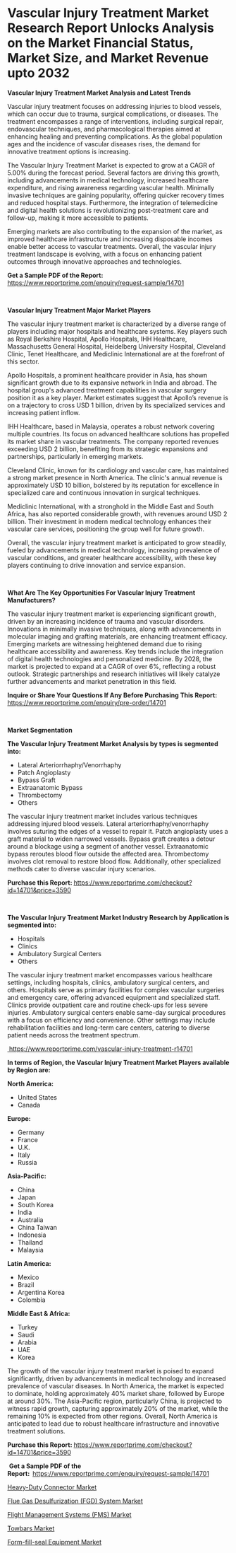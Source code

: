 <p><h1>Vascular Injury Treatment Market Research Report Unlocks Analysis on the Market Financial Status, Market Size, and Market Revenue upto 2032</h1></p><p><strong>Vascular Injury Treatment Market Analysis and Latest Trends</strong></p>
<p><p>Vascular injury treatment focuses on addressing injuries to blood vessels, which can occur due to trauma, surgical complications, or diseases. The treatment encompasses a range of interventions, including surgical repair, endovascular techniques, and pharmacological therapies aimed at enhancing healing and preventing complications. As the global population ages and the incidence of vascular diseases rises, the demand for innovative treatment options is increasing.</p><p>The Vascular Injury Treatment Market is expected to grow at a CAGR of 5.00% during the forecast period. Several factors are driving this growth, including advancements in medical technology, increased healthcare expenditure, and rising awareness regarding vascular health. Minimally invasive techniques are gaining popularity, offering quicker recovery times and reduced hospital stays. Furthermore, the integration of telemedicine and digital health solutions is revolutionizing post-treatment care and follow-up, making it more accessible to patients.</p><p>Emerging markets are also contributing to the expansion of the market, as improved healthcare infrastructure and increasing disposable incomes enable better access to vascular treatments. Overall, the vascular injury treatment landscape is evolving, with a focus on enhancing patient outcomes through innovative approaches and technologies.</p></p>
<p><strong>Get a Sample PDF of the Report:&nbsp;</strong> <a href="https://www.reportprime.com/enquiry/request-sample/14701?utm_campaign=3189&utm_medium=2&utm_source=Github&utm_content=ia&utm_term=20032025&utm_id=vascular-injury-treatment">https://www.reportprime.com/enquiry/request-sample/14701</a></p>
<p>&nbsp;</p>
<p><strong>Vascular Injury Treatment Major Market Players</strong></p>
<p><p>The vascular injury treatment market is characterized by a diverse range of players including major hospitals and healthcare systems. Key players such as Royal Berkshire Hospital, Apollo Hospitals, IHH Healthcare, Massachusetts General Hospital, Heidelberg University Hospital, Cleveland Clinic, Tenet Healthcare, and Mediclinic International are at the forefront of this sector.</p><p>Apollo Hospitals, a prominent healthcare provider in Asia, has shown significant growth due to its expansive network in India and abroad. The hospital group's advanced treatment capabilities in vascular surgery position it as a key player. Market estimates suggest that Apollo’s revenue is on a trajectory to cross USD 1 billion, driven by its specialized services and increasing patient inflow.</p><p>IHH Healthcare, based in Malaysia, operates a robust network covering multiple countries. Its focus on advanced healthcare solutions has propelled its market share in vascular treatments. The company reported revenues exceeding USD 2 billion, benefiting from its strategic expansions and partnerships, particularly in emerging markets.</p><p>Cleveland Clinic, known for its cardiology and vascular care, has maintained a strong market presence in North America. The clinic's annual revenue is approximately USD 10 billion, bolstered by its reputation for excellence in specialized care and continuous innovation in surgical techniques.</p><p>Mediclinic International, with a stronghold in the Middle East and South Africa, has also reported considerable growth, with revenues around USD 2 billion. Their investment in modern medical technology enhances their vascular care services, positioning the group well for future growth. </p><p>Overall, the vascular injury treatment market is anticipated to grow steadily, fueled by advancements in medical technology, increasing prevalence of vascular conditions, and greater healthcare accessibility, with these key players continuing to drive innovation and service expansion.</p></p>
<p>&nbsp;</p>
<p><strong>What Are The Key Opportunities For Vascular Injury Treatment Manufacturers?</strong></p>
<p><p>The vascular injury treatment market is experiencing significant growth, driven by an increasing incidence of trauma and vascular disorders. Innovations in minimally invasive techniques, along with advancements in molecular imaging and grafting materials, are enhancing treatment efficacy. Emerging markets are witnessing heightened demand due to rising healthcare accessibility and awareness. Key trends include the integration of digital health technologies and personalized medicine. By 2028, the market is projected to expand at a CAGR of over 6%, reflecting a robust outlook. Strategic partnerships and research initiatives will likely catalyze further advancements and market penetration in this field.</p></p>
<p><strong>Inquire or Share Your Questions If Any Before Purchasing This Report:</strong> <a href="https://www.reportprime.com/enquiry/pre-order/14701?utm_campaign=3189&utm_medium=2&utm_source=Github&utm_content=ia&utm_term=20032025&utm_id=vascular-injury-treatment">https://www.reportprime.com/enquiry/pre-order/14701</a></p>
<p>&nbsp;</p>
<p><strong>Market Segmentation</strong></p>
<p><strong>The Vascular Injury Treatment Market Analysis by types is segmented into:</strong></p>
<p><ul><li>Lateral Arteriorrhaphy/Venorrhaphy</li><li>Patch Angioplasty</li><li>Bypass Graft</li><li>Extraanatomic Bypass</li><li>Thrombectomy</li><li>Others</li></ul></p>
<p><p>The vascular injury treatment market includes various techniques addressing injured blood vessels. Lateral arteriorrhaphy/venorrhaphy involves suturing the edges of a vessel to repair it. Patch angioplasty uses a graft material to widen narrowed vessels. Bypass graft creates a detour around a blockage using a segment of another vessel. Extraanatomic bypass reroutes blood flow outside the affected area. Thrombectomy involves clot removal to restore blood flow. Additionally, other specialized methods cater to diverse vascular injury scenarios.</p></p>
<p><strong>Purchase this Report:&nbsp;</strong><a href="https://www.reportprime.com/checkout?id=14701&price=3590&utm_campaign=3189&utm_medium=2&utm_source=Github&utm_content=ia&utm_term=20032025&utm_id=vascular-injury-treatment">https://www.reportprime.com/checkout?id=14701&price=3590</a></p>
<p>&nbsp;</p>
<p><strong>The Vascular Injury Treatment Market Industry Research by Application is segmented into:</strong></p>
<p><ul><li>Hospitals</li><li>Clinics</li><li>Ambulatory Surgical Centers</li><li>Others</li></ul></p>
<p><p>The vascular injury treatment market encompasses various healthcare settings, including hospitals, clinics, ambulatory surgical centers, and others. Hospitals serve as primary facilities for complex vascular surgeries and emergency care, offering advanced equipment and specialized staff. Clinics provide outpatient care and routine check-ups for less severe injuries. Ambulatory surgical centers enable same-day surgical procedures with a focus on efficiency and convenience. Other settings may include rehabilitation facilities and long-term care centers, catering to diverse patient needs across the treatment spectrum.</p></p>
<p><a href="https://www.reportprime.com/vascular-injury-treatment-r14701?utm_campaign=3189&utm_medium=2&utm_source=Github&utm_content=ia&utm_term=20032025&utm_id=vascular-injury-treatment">&nbsp;https://www.reportprime.com/vascular-injury-treatment-r14701</a></p>
<p><strong>In terms of Region, the Vascular Injury Treatment Market Players available by Region are:</strong></p>
<p>
    <p> <strong> North America: </strong>
        <ul>
            <li>United States</li>
            <li>Canada</li>
        </ul>
        </p> 
    <p> <strong> Europe: </strong>
        <ul>
            <li>Germany</li>
            <li>France</li>
            <li>U.K.</li>
            <li>Italy</li>
            <li>Russia</li>
        </ul>
        </p> 
    <p> <strong> Asia-Pacific: </strong>
        <ul>
            <li>China</li>
            <li>Japan</li>
            <li>South Korea</li>
            <li>India</li>
            <li>Australia</li>
            <li>China Taiwan</li>
            <li>Indonesia</li>
            <li>Thailand</li>
            <li>Malaysia</li>
        </ul>
        </p> 
    <p> <strong> Latin America: </strong>
        <ul>
            <li>Mexico</li>
            <li>Brazil</li>
            <li>Argentina Korea</li>
            <li>Colombia</li>
        </ul>
        </p> 
    <p> <strong> Middle East & Africa: </strong>
        <ul>
            <li>Turkey</li>
            <li>Saudi</li>
            <li>Arabia</li>
            <li>UAE</li>
            <li>Korea</li>
        </ul>
    </p>
    </p>
<p><p>The growth of the vascular injury treatment market is poised to expand significantly, driven by advancements in medical technology and increased prevalence of vascular diseases. In North America, the market is expected to dominate, holding approximately 40% market share, followed by Europe at around 30%. The Asia-Pacific region, particularly China, is projected to witness rapid growth, capturing approximately 20% of the market, while the remaining 10% is expected from other regions. Overall, North America is anticipated to lead due to robust healthcare infrastructure and innovative treatment solutions.</p></p>
<p><strong>Purchase this Report: </strong><a href="https://www.reportprime.com/checkout?id=14701&price=3590&utm_campaign=3189&utm_medium=2&utm_source=Github&utm_content=ia&utm_term=20032025&utm_id=vascular-injury-treatment">https://www.reportprime.com/checkout?id=14701&price=3590</a></p>
<p>&nbsp;<strong>Get a Sample PDF of the Report:&nbsp;&nbsp;</strong><a href="https://www.reportprime.com/enquiry/request-sample/14701?utm_campaign=3189&utm_medium=2&utm_source=Github&utm_content=ia&utm_term=20032025&utm_id=vascular-injury-treatment">https://www.reportprime.com/enquiry/request-sample/14701</a></p>
<p><strong></strong></p>
<p><p><a href="https://www.linkedin.com/pulse/heavy-duty-connector-market-analysis-report-provides-trend-insights-rhi1f?utm_campaign=3189&utm_medium=2&utm_source=Github&utm_content=ia&utm_term=20032025&utm_id=vascular-injury-treatment">Heavy-Duty Connector Market</a></p><p><a href="https://www.linkedin.com/pulse/flue-gas-desulfurization-fgd-system-market-size-2025-f5nif?utm_campaign=3189&utm_medium=2&utm_source=Github&utm_content=ia&utm_term=20032025&utm_id=vascular-injury-treatment">Flue Gas Desulfurization (FGD) System Market</a></p><p><a href="https://www.linkedin.com/pulse/success-road-map-growing-flight-management-systems-fms-market-8n93f?utm_campaign=3189&utm_medium=2&utm_source=Github&utm_content=ia&utm_term=20032025&utm_id=vascular-injury-treatment">Flight Management Systems (FMS) Market</a></p><p><a href="https://www.linkedin.com/pulse/towbars-market-trends-report-examining-current-size-share-kitxf?utm_campaign=3189&utm_medium=2&utm_source=Github&utm_content=ia&utm_term=20032025&utm_id=vascular-injury-treatment">Towbars Market</a></p><p><a href="https://www.linkedin.com/pulse/exploring-growth-potential-form-fill-seal-equipment-market-q86yf?utm_campaign=3189&utm_medium=2&utm_source=Github&utm_content=ia&utm_term=20032025&utm_id=vascular-injury-treatment">Form-fill-seal Equipment Market</a></p></p>